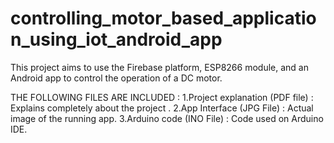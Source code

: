 # controlling_motor_based_application_using_iot_android_app
This project aims to use the Firebase platform, ESP8266 module, and an Android app to control the operation of a DC motor.

THE FOLLOWING FILES ARE INCLUDED :
  1.Project explanation (PDF file) : Explains completely about the project .
  2.App Interface (JPG File) : Actual image of the running app.
  3.Arduino code (INO File) : Code used on Arduino IDE.
